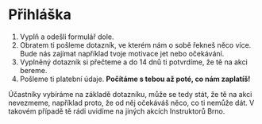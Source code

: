 Přihláška
=========
1. Vyplň a odešli formulář dole.
2. Obratem ti pošleme dotazník, ve kterém nám o sobě řekneš něco více. Bude nás zajímat například tvoje motivace jet nebo očekávání.
3. Vyplněný dotazník si přečteme a do 14 dnů ti potvrdíme, že tě na akci bereme.
4. Pošleme ti platební údaje. **Počítáme s tebou až poté, co nám zaplatíš!**

Účastníky vybíráme na základě dotazníku, může se tedy stát, že tě na akci nevezmeme, například proto, že od něj očekáváš něco, co ti nemůže dát. V takovém případě tě rádi uvidíme na jiných akcích Instruktorů Brno.

